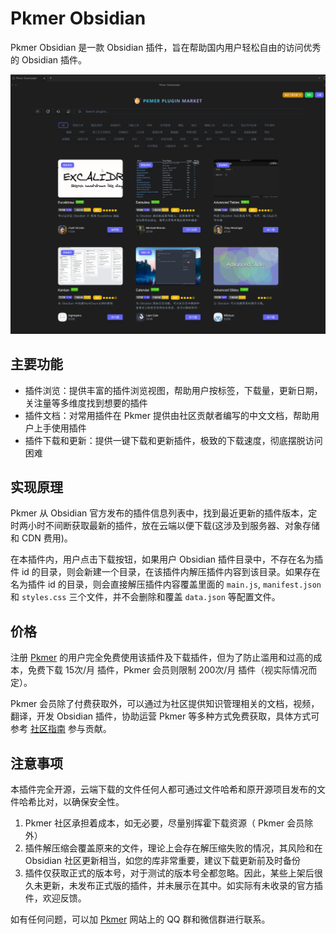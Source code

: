 # Pkmer Obsidian

Pkmer Obsidian 是一款 Obsidian 插件，旨在帮助国内用户轻松自由的访问优秀的 Obsidian 插件。

![Pkmer](./public/pkmer.png)

## 主要功能

- 插件浏览：提供丰富的插件浏览视图，帮助用户按标签，下载量，更新日期，关注量等多维度找到想要的插件
- 插件文档：对常用插件在 Pkmer 提供由社区贡献者编写的中文文档，帮助用户上手使用插件
- 插件下载和更新：提供一键下载和更新插件，极致的下载速度，彻底摆脱访问困难


## 实现原理

Pkmer 从 Obsidian 官方发布的插件信息列表中，找到最近更新的插件版本，定时两小时不间断获取最新的插件，放在云端以便下载(这涉及到服务器、对象存储和 CDN 费用)。

在本插件内，用户点击下载按钮，如果用户 Obsidian 插件目录中，不存在名为插件 id 的目录，则会新建一个目录，在该插件内解压插件内容到该目录。如果存在名为插件 id 的目录，则会直接解压插件内容覆盖里面的 `main.js`, `manifest.json` 和 `styles.css` 三个文件，并不会删除和覆盖 `data.json` 等配置文件。


## 价格

注册 [Pkmer](https://pkmer.cn) 的用户完全免费使用该插件及下载插件，但为了防止滥用和过高的成本，免费下载 15次/月 插件，Pkmer 会员则限制 200次/月 插件（视实际情况而定）。

Pkmer 会员除了付费获取外，可以通过为社区提供知识管理相关的文档，视频，翻译，开发 Obsidian 插件，协助运营 Pkmer 等多种方式免费获取，具体方式可参考 [社区指南]( https://pkmer.cn/show/20230330155738 ) 参与贡献。

## 注意事项

本插件完全开源，云端下载的文件任何人都可通过文件哈希和原开源项目发布的文件哈希比对，以确保安全性。

1. Pkmer 社区承担着成本，如无必要，尽量别挥霍下载资源（ Pkmer 会员除外）
2. 插件解压缩会覆盖原来的文件，理论上会存在解压缩失败的情况，其风险和在 Obsidian 社区更新相当，如您的库非常重要，建议下载更新前及时备份
3. 插件仅获取正式的版本号，对于测试的版本号全都忽略。因此，某些上架后很久未更新，未发布正式版的插件，并未展示在其中。如实际有未收录的官方插件，欢迎反馈。

如有任何问题，可以加 [Pkmer](https://pkmer.cn) 网站上的 QQ 群和微信群进行联系。